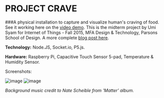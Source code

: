 # PROJECT CRAVE

###A physical installation to capture and visualize human's craving of food. 
See it working here on the [video demo](https://vimeo.com/145698154). This is the midterm project by Umi Syam for Internet of Things - Fall 2015, MFA Design & Technology, Parsons School of Design. A more complete [blog post here](https://iotfall2015.wordpress.com/2015/11/14/midterm-project-crave/).

**Technology:** Node.JS, Socket.io, P5.js.

**Hardware:** Raspberry Pi, Capacitive Touch Sensor 5-pad, Temperature & Humidity Sensor.

Screenshots:

![image](https://github.com/umisyam/IOT_Fall2015/raw/master/Midterm/Project_CRAVE/screenshot/1.png)
![image](https://github.com/umisyam/IOT_Fall2015/raw/master/Midterm/Project_CRAVE/screenshot/2.png)

*Background music credit to Nate Scheible from 'Matter' album.*